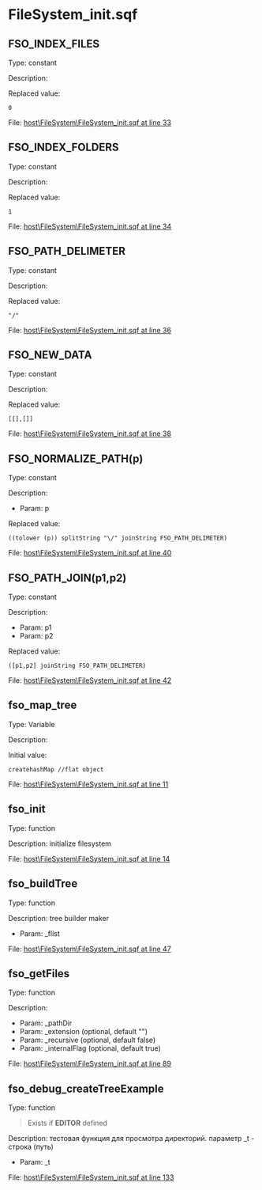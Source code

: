 # FileSystem_init.sqf

## FSO_INDEX_FILES

Type: constant

Description: 


Replaced value:
```sqf
0
```
File: [host\FileSystem\FileSystem_init.sqf at line 33](../../../Src/host/FileSystem/FileSystem_init.sqf#L33)
## FSO_INDEX_FOLDERS

Type: constant

Description: 


Replaced value:
```sqf
1
```
File: [host\FileSystem\FileSystem_init.sqf at line 34](../../../Src/host/FileSystem/FileSystem_init.sqf#L34)
## FSO_PATH_DELIMETER

Type: constant

Description: 


Replaced value:
```sqf
"/"
```
File: [host\FileSystem\FileSystem_init.sqf at line 36](../../../Src/host/FileSystem/FileSystem_init.sqf#L36)
## FSO_NEW_DATA

Type: constant

Description: 


Replaced value:
```sqf
[[],[]]
```
File: [host\FileSystem\FileSystem_init.sqf at line 38](../../../Src/host/FileSystem/FileSystem_init.sqf#L38)
## FSO_NORMALIZE_PATH(p)

Type: constant

Description: 
- Param: p

Replaced value:
```sqf
((tolower (p)) splitString "\/" joinString FSO_PATH_DELIMETER)
```
File: [host\FileSystem\FileSystem_init.sqf at line 40](../../../Src/host/FileSystem/FileSystem_init.sqf#L40)
## FSO_PATH_JOIN(p1,p2)

Type: constant

Description: 
- Param: p1
- Param: p2

Replaced value:
```sqf
([p1,p2] joinString FSO_PATH_DELIMETER)
```
File: [host\FileSystem\FileSystem_init.sqf at line 42](../../../Src/host/FileSystem/FileSystem_init.sqf#L42)
## fso_map_tree

Type: Variable

Description: 


Initial value:
```sqf
createhashMap //flat object
```
File: [host\FileSystem\FileSystem_init.sqf at line 11](../../../Src/host/FileSystem/FileSystem_init.sqf#L11)
## fso_init

Type: function

Description: initialize filesystem


File: [host\FileSystem\FileSystem_init.sqf at line 14](../../../Src/host/FileSystem/FileSystem_init.sqf#L14)
## fso_buildTree

Type: function

Description: tree builder maker
- Param: _flist

File: [host\FileSystem\FileSystem_init.sqf at line 47](../../../Src/host/FileSystem/FileSystem_init.sqf#L47)
## fso_getFiles

Type: function

Description: 
- Param: _pathDir
- Param: _extension (optional, default "")
- Param: _recursive (optional, default false)
- Param: _internalFlag (optional, default true)

File: [host\FileSystem\FileSystem_init.sqf at line 89](../../../Src/host/FileSystem/FileSystem_init.sqf#L89)
## fso_debug_createTreeExample

Type: function

> Exists if **EDITOR** defined

Description: тестовая функция для просмотра директорий. параметр _t - строка (путь)
- Param: _t

File: [host\FileSystem\FileSystem_init.sqf at line 133](../../../Src/host/FileSystem/FileSystem_init.sqf#L133)
